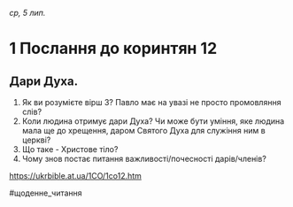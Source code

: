 
_ср, 5 лип._

# 1 Послання до коринтян 12

## Дари Духа.
1. Як ви розумієте вірш 3? Павло має на увазі не просто промовляння слів?
2. Коли людина отримує дари Духа? Чи може бути уміння, яке людина мала ще до хрещення, даром Святого Духа для служіння ним в церкві?
3. Що таке - Христове тіло?
4. Чому знов постає питання важливості/почесності дарів/членів?

https://ukrbible.at.ua/1CO/1co12.htm 

#щоденне_читання
